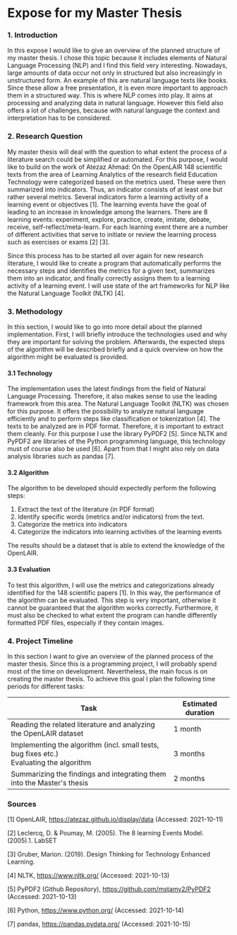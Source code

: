 # Expose for my Master Thesis

### 1. Introduction

In this expose I would like to give an overview of the planned structure of my master thesis. I chose this topic because it includes elements of Natural Language Processing (NLP) and I find this field very interesting.
Nowadays, large amounts of data occur not only in structured but also increasingly in unstructured form. An example of this are natural language texts like books. Since these allow a free presentation, it is even more important to approach them in a structured way. This is where NLP comes into play. It aims at processing and analyzing data in natural language. However this field also offers a lot of challenges, because with natural language the context and interpretation has to be considered.

### 2. Research Question

My master thesis will deal with the question to what extent the process of a literature search could be simplified or automated. For this purpose, I would like to build on the work of Atezaz Ahmad: On the OpenLAIR 148 scientific texts from the area of Learning Analytics of the research field Education Technology were categorized based on the metrics used. These were then summarized into indicators. Thus, an indicator consists of at least one but rather several metrics. Several indicators form a learning activity of a learning event or objectives [1]. 
The learning events have the goal of leading to an increase in knowledge among the learners. There are 8 learning events: experiment, explore, practice, create, imitate, debate, receive, self-reflect/meta-learn. For each learning event there are a number of different activities that serve to initiate or review the learning process such as exercises or exams [2] [3].

Since this process has to be started all over again for new research literature, I would like to create a program that automatically performs the necessary steps and identifies the metrics for a given text, summarizes them into an indicator, and finally correctly assigns them to a learning activity of a learning event. I will use state of the art frameworks for NLP like the Natural Language Toolkit (NLTK) [4].

### 3. Methodology

In this section, I would like to go into more detail about the planned implementation. First, I will briefly introduce the technologies used and why they are important for solving the problem. Afterwards, the expected steps of the algorithm will be described briefly and a quick overview on how the algorithm might be evaluated is provided.

#### 3.1 Technology

The implementation uses the latest findings from the field of Natural Language Processing. Therefore, it also makes sense to use the leading framework from this area. The Natural Language Toolkit (NLTK) was chosen for this purpose. It offers the possibility to analyze natural language efficiently and to perform steps like classification or tokenization [4]. The texts to be analyzed are in PDF format. Therefore, it is important to extract them cleanly. For this purpose I use the library PyPDF2 [5]. Since NLTK and PyPDF2 are libraries of the Python programming language, this technology must of course also be used [6]. Apart from that I might also rely on data analysis libraries such as pandas [7].

#### 3.2 Algorithm

The algorithm to be developed should expectedly perform the following steps:

1. Extract the text of the literature (in PDF format)
2. Identify specific words (metrics and/or indicators) from the text.
3. Categorize the metrics into indicators
4. Categorize the indicators into learning activities of the learning events

The results should be a dataset that is able to extend the knowledge of the OpenLAIR. 

#### 3.3 Evaluation

To test this algorithm, I will use the metrics and categorizations already identified for the 148 scientific papers [1]. In this way, the performance of the algorithm can be evaluated. This step is very important, otherwise it cannot be guaranteed that the algorithm works correctly. Furthermore, it must also be checked to what extent the program can handle differently formatted PDF files, especially if they contain images.

### 4. Project Timeline

In this section I want to give an overview of the planned process of the master thesis. Since this is a programming project, I will probably spend most of the time on development. Nevertheless, the main focus is on creating the master thesis. To achieve this goal I plan the following time periods for different tasks:

| Task                                                         | Estimated duration |
| ------------------------------------------------------------ | ------------------ |
| Reading the related literature and analyzing the OpenLAIR dataset | 1 month            |
| Implementing the algorithm (incl. small tests, bug fixes etc.)<br />Evaluating the algorithm | 3 months           |
| Summarizing the findings and integrating them into the Master's thesis | 2 months           |

### Sources

[1] OpenLAIR, https://atezaz.github.io/display/data (Accessed: 2021-10-11)

[2] Leclercq, D. & Poumay, M. (2005). The 8 learning Events Model. (2005).1. LabSET

[3] Gruber, Marion. (2019). Design Thinking for Technology Enhanced Learning. 

[4] NLTK, https://www.nltk.org/ (Accessed: 2021-10-13)

[5] PyPDF2 (Github Repository), https://github.com/mstamy2/PyPDF2 (Accessed: 2021-10-13)

[6] Python, https://www.python.org/ (Accessed: 2021-10-14)

[7] pandas, https://pandas.pydata.org/ (Accessed: 2021-10-15)